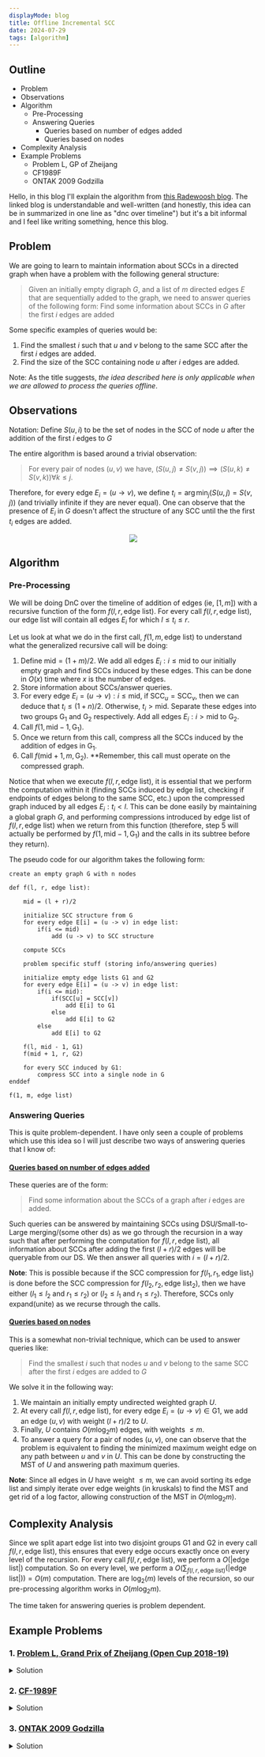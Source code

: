 ```yaml
---
displayMode: blog
title: Offline Incremental SCC
date: 2024-07-29
tags: [algorithm]
---
```


## Outline

<ul class="outline-list">
<li>Problem</li>
<li>Observations</li>
<li>Algorithm
  <ul>
    <li>Pre-Processing</li>
    <li>Answering Queries
      <ul>
        <li>Queries based on number of edges added</li>
        <li>Queries based on nodes</li>
      </ul>
    </li>
  </ul>
</li>
<li>Complexity Analysis</li>
<li>Example Problems
  <ul>
    <li>Problem L, GP of Zheijang</li>
    <li>CF1989F</li>
    <li>ONTAK 2009 Godzilla</li>
  </ul>
</li>
</ul>

Hello, in this blog I'll explain the algorithm from [this Radewoosh blog](https://codeforces.com/blog/entry/91608). The linked blog is understandable and well-written (and honestly, this idea can be in summarized in one line as "dnc over timeline") but it's a bit informal and I feel like writing something, hence this blog.

## Problem

We are going to learn to maintain information about SCCs in a directed graph when have a problem with the following general structure:

> Given an initially empty digraph $G$, and a list of $m$ directed edges $E$ that are sequentially added to the graph, we need to answer queries of the following form: Find some information about SCCs in $G$ after the first $i$ edges are added

Some specific examples of queries would be:

1. Find the smallest $i$ such that $u$ and $v$ belong to the same SCC after the first $i$ edges are added.
2. Find the size of the SCC containing node $u$ after $i$ edges are added.

Note: As the title suggests, *the idea described here is only applicable when we are allowed to process the queries offline*.

## Observations

Notation:
Define $S(u, i)$ to be the set of nodes in the SCC of node $u$ after the addition of the first $i$ edges to $G$

The entire algorithm is based around a trivial observation:

>  For every pair of nodes $(u, v)$ we have, $(S(u, j) \neq S(v, j)) \implies (S(u, k) \neq S(v, k)) \forall k \leq j$.

Therefore, for every edge $E_i = (u \rightarrow v)$, we define $t_i = \arg \min_j \left( S(u, j) = S(v, j) \right)$ (and trivially infinite if they are never equal). One can observe that the presence of $E_i$ in $G$ doesn't affect the structure of any SCC until the the first $t_i$ edges are added.

<div style="text-align:center"><img src="/assets/offline-incremental-scc/slideshow.gif" /></div>

## Algorithm

### Pre-Processing

We will be doing DnC over the timeline of addition of edges (ie, $[1, m]$) with a recursive function of the form $f(l, r, \text{edge list})$. For every call $f(l, r, \text{edge list})$, our $\text{edge list}$ will contain all edges $E_i$ for which $l \leq t_i \leq r$.

Let us look at what we do in the first call, $f(1, m, \text{edge list})$ to understand what the generalized recursive call will be doing:

1. Define $\text{mid} = (1 + m)/2$. We add all edges $E_i : i \leq \text{mid}$ to our initially empty graph and find SCCs induced by these edges. This can be done in $O(x)$ time where $x$ is the number of edges.
2. Store information about SCCs/answer queries.
3. For every edge $E_i = (u \rightarrow v) : i \leq \text{mid}$, if $\text{SCC}_u = \text{SCC}_v$, then we can deduce that $t_i \leq (1 + n)/2$. Otherwise, $t_i > \text{mid}$. Separate these edges into two groups $\text{G}_1$ and $\text{G}_2$ respectively. Add all edges $E_i : i > \text{mid}$ to $\text{G}_2$. 
4. Call $f(1, \text{mid} - 1, \text{G}_1)$.
5. Once we return from this call, compress all the SCCs induced by the addition of edges in $\text{G}_1$.
6. Call $f(\text{mid} + 1, m, \text{G}_2)$. **Remember, this call must operate on the compressed graph.

Notice that when we execute $f(l, r, \text{edge list})$, it is essential that we perform the computation within it (finding SCCs induced by $\text{edge list}$, checking if endpoints of edges belong to the same SCC, etc.) upon the compressed graph induced by all edges $E_i : t_i < l$. This can be done easily by maintaining a global graph $G$, and performing compressions introduced by $\text{edge list}$ of $f(l, r, \text{edge list})$ when we return from this function (therefore, step $5$ will actually be performed by $f(1, \text{mid} - 1, \text{G}_1)$ and the calls in its subtree before they return).

The pseudo code for our algorithm takes the following form:

```
create an empty graph G with n nodes

def f(l, r, edge list):

    mid = (l + r)/2

    initialize SCC structure from G
    for every edge E[i] = (u -> v) in edge list:
        if(i <= mid)
            add (u -> v) to SCC structure

    compute SCCs
    
    problem specific stuff (storing info/answering queries)

    initialize empty edge lists G1 and G2
    for every edge E[i] = (u -> v) in edge list:
        if(i <= mid):
            if(SCC[u] = SCC[v])
                add E[i] to G1
            else
                add E[i] to G2
        else
            add E[i] to G2

    f(l, mid - 1, G1)
    f(mid + 1, r, G2)
    
    for every SCC induced by G1:
        compress SCC into a single node in G
enddef

f(1, m, edge list)
```

### Answering Queries

This is quite problem-dependent. I have only seen a couple of problems which use this idea so I will just describe two ways of answering queries that I know of:

#### <u>Queries based on number of edges added</u>

These queries are of the form:

> Find some information about the SCCs of a graph after $i$ edges are added.

Such queries can be answered by maintaining SCCs using DSU/Small-to-Large merging/(some other ds) as we go through the recursion in a way such that after performing the computation for $f(l, r, \text{edge list})$, all information about SCCs after adding the first $(l + r)/2$ edges will be queryable from our DS. We then answer all queries with $i = (l + r)/2$. 

**Note**: This is possible because if the SCC compression for $f(l_1, r_1, \text{edge list}_1)$ is done before the SCC compression for $f(l_2, r_2, \text{edge list}_2)$, then we have either  $(l_1 \leq l_2 \text{ and } r_1 \leq r_2)$ or $(l_2 \leq l_1 \text{ and } r_1 \leq r_2)$. Therefore, SCCs only expand(unite) as we recurse through the calls.

#### <u>Queries based on nodes</u>

This is a somewhat non-trivial technique, which can be used to answer queries like:

> Find the smallest $i$ such that nodes $u$ and $v$ belong to the same SCC after the first $i$ edges are added to $G$

We solve it in the following way:

1. We maintain an initially empty undirected weighted graph $U$.
2. At every call $f(l, r, \text{edge list})$, for every edge $E_i = (u \rightarrow v) \in \text{G}1$, we add an edge $(u, v)$ with weight $(l + r)/2$ to $U$.
3. Finally, $U$ contains $O(m\log_2{m})$ edges, with weights $\leq m$.
4. To answer a query for a pair of nodes $(u, v)$, one can observe that the problem is equivalent to finding the minimized maximum weight edge on any path between $u$ and $v$ in  $U$. This can be done by constructing the MST of $U$ and answering path maximum queries. 

**Note**: Since all edges in $U$ have weight $\leq m$, we can avoid sorting its edge list and simply iterate over edge weights (in kruskals) to find the MST and get rid of a log factor, allowing construction of the MST in $O(m\log_2{m})$.

## Complexity Analysis

Since we split apart $\text{edge list}$ into two disjoint groups $\text{G}1$ and $\text{G}2$ in every call $f(l, r, \text{edge list})$, this ensures that every edge occurs exactly once on every level of the recursion. For every call $f(l, r, \text{edge list})$, we perform a $O(\vert \text{edge list} \vert)$ computation. So on every level, we perform a $O(\sum_{f(l, r, \text{edge list})}(\vert \text{edge list} \vert)) = O(m)$ computation. There are $\log_2(m)$ levels of the recursion, so our pre-processing algorithm works in $O(m \log_2{m})$.

The time taken for answering queries is problem dependent.

## Example Problems

### 1. [Problem L, Grand Prix of Zheijang (Open Cup 2018-19)](https://qoj.ac/contest/796/problem/2214?v=1)

<details><summary class ="spoiler-summary">Solution</summary>
<div class = "spoiler-content">
Trivial, just use DSU to maintain size of each SCC.
</div>
</details>

### 2. [CF-1989F](https://codeforces.com/problemset/problem/1989/F)

<details><summary class ="spoiler-summary">Solution</summary>
<div class = "spoiler-content">
To be updated
</div>
</details>

### 3. [ONTAK 2009 Godzilla](https://www.acmicpc.net/problem/8496)

<details><summary class ="spoiler-summary">Solution</summary>
<div class = "spoiler-content">
To be updated
</div>
</details>
